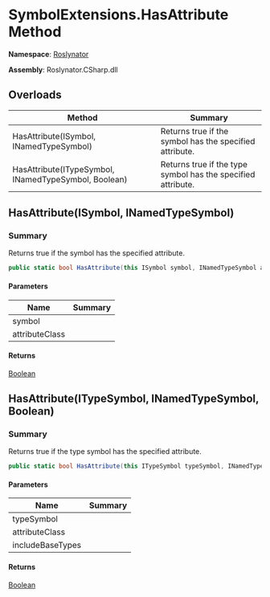 # SymbolExtensions\.HasAttribute Method

**Namespace**: [Roslynator](../../README.md)

**Assembly**: Roslynator\.CSharp\.dll

## Overloads

| Method | Summary |
| ------ | ------- |
| HasAttribute\(ISymbol, INamedTypeSymbol\) | Returns true if the symbol has the specified attribute\. |
| HasAttribute\(ITypeSymbol, INamedTypeSymbol, Boolean\) | Returns true if the type symbol has the specified attribute\. |

## HasAttribute\(ISymbol, INamedTypeSymbol\)<a name="Roslynator_SymbolExtensions_HasAttribute_Microsoft_CodeAnalysis_ISymbol_Microsoft_CodeAnalysis_INamedTypeSymbol_"></a>

### Summary

Returns true if the symbol has the specified attribute\.

```csharp
public static bool HasAttribute(this ISymbol symbol, INamedTypeSymbol attributeClass)
```

#### Parameters

| Name | Summary |
| ---- | ------- |
| symbol | |
| attributeClass | |

#### Returns

[Boolean](https://docs.microsoft.com/en-us/dotnet/api/system.boolean)

## HasAttribute\(ITypeSymbol, INamedTypeSymbol, Boolean\)<a name="Roslynator_SymbolExtensions_HasAttribute_Microsoft_CodeAnalysis_ISymbol_Microsoft_CodeAnalysis_INamedTypeSymbol_"></a>

### Summary

Returns true if the type symbol has the specified attribute\.

```csharp
public static bool HasAttribute(this ITypeSymbol typeSymbol, INamedTypeSymbol attributeClass, bool includeBaseTypes)
```

#### Parameters

| Name | Summary |
| ---- | ------- |
| typeSymbol | |
| attributeClass | |
| includeBaseTypes | |

#### Returns

[Boolean](https://docs.microsoft.com/en-us/dotnet/api/system.boolean)

